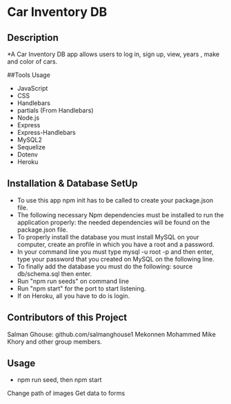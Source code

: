 # Car Inventory DB

## Description 

*A Car Inventory DB app allows users to log in, sign up, view, years , make and color of cars.

##Tools Usage

- JavaScript
- CSS
- Handlebars
- partials (From Handlebars)
- Node.js
- Express
- Express-Handlebars
- MySQL2
- Sequelize
- Dotenv
- Heroku

## Installation & Database SetUp

- To use this app npm init has to be called to create your package.json file.
- The following necessary Npm dependencies must be installed to run the application properly: the needed dependencies will be found on the package.json file.
- To properly install the database you must install MySQL on your computer, create an profile in which you have a root and a password.
- In your command line you must type mysql -u root -p and then enter, type your password that you created on MySQL on the following line.
- To finally add the database you must do the following: source db/schema.sql then enter.
- Run "npm run seeds" on command line
- Run "npm start" for the port to start listening.
- If on Heroku, all you have to do is login.

## Contributors of this Project
Salman Ghouse: github.com/salmanghouse1
Mekonnen Mohammed 
Mike Khory
and other group members.


## Usage
* npm run seed, then npm start



Change path of images
Get data to forms
